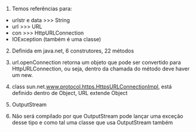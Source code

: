 1) Temos referências para:

- urlstr e data >>> String
- url >>> URL
- con >>> HttpURLConnection
- IOException (também é uma classe)

2) Definida em java.net, 6 construtores, 22 métodos

3) url.openConnection retorna um objeto que pode ser convertido para HttpURLConnection, ou seja, dentro da chamada do método deve haver um new.

4) class sun.net.www.protocol.https.HttpsURLConnectionImpl, está definido dentro de Object, URL extende Object

5) OutputStream

6) Não será compilado por que OutputStream pode lançar uma exceção desse tipo e como tal uma classe que usa OutputStream também